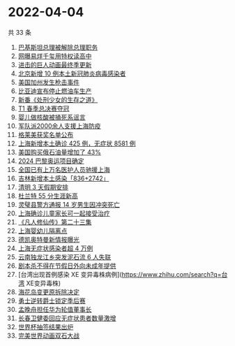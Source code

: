 # 2022-04-04

共 33 条

<!-- BEGIN -->
<!-- 最后更新时间 Mon Apr 04 2022 19:13:05 GMT+0800 (China Standard Time) -->

1. [巴基斯坦总理被解除总理职务](https://www.zhihu.com/search?q=巴基斯坦)
1. [网曝易烊千玺用特权读高中](https://www.zhihu.com/search?q=易烊千玺特权)
1. [进击的巨人动画最终季更新](https://www.zhihu.com/search?q=进击的巨人)
1. [北京新增 10 例本土新冠肺炎病毒感染者](https://www.zhihu.com/search?q=北京疫情)
1. [美国加州发生枪击事件](https://www.zhihu.com/search?q=加州枪击)
1. [比亚迪宣布停止燃油车生产](https://www.zhihu.com/search?q=比亚迪)
1. [新番《处刑少女的生存之道》](https://www.zhihu.com/search?q=处刑少女的生存之道)
1. [T1 春季总决赛夺冠](https://www.zhihu.com/search?q=t1)
1. [婴儿做核酸被捅死系谣言](https://www.zhihu.com/search?q=婴儿做核酸被捅死)
1. [军队派2000余人支援上海防疫](https://www.zhihu.com/search?q=军队驰援)
1. [格莱美获奖名单公布](https://www.zhihu.com/search?q=格莱美)
1. [上海新增本土确诊 425 例，无症状 8581 例](https://www.zhihu.com/search?q=上海新增)
1. [美国购买俄石油量增加了 43%](https://www.zhihu.com/search?q=美国购买俄石油量增加)
1. [2024 巴黎奥运项目确定](https://www.zhihu.com/search?q=巴黎奥运)
1. [全国已有上万名医护人员驰援上海](https://www.zhihu.com/search?q=驰援上海)
1. [吉林新增本土感染「836+2742」](https://www.zhihu.com/search?q=吉林新增)
1. [清明 3 天假期安排](https://www.zhihu.com/search?q=清明假期)
1. [杜兰特 55 分生涯新高](https://www.zhihu.com/search?q=杜兰特)
1. [灵璧县警方通报 14 岁男生因冲突死亡](https://www.zhihu.com/search?q=灵璧渔沟中学事件)
1. [上海确诊儿童家长可一起接受治疗](https://www.zhihu.com/search?q=儿童家长一起接受治疗)
1. [《凡人修仙传》第二十三集](https://www.zhihu.com/search?q=凡人修仙传)
1. [上海婴幼儿隔离点](https://www.zhihu.com/search?q=婴幼儿隔离点)
1. [德凯奥特曼新情报曝光](https://www.zhihu.com/search?q=德凯奥特曼)
1. [上海无症状感染者超 4 万例](https://www.zhihu.com/search?q=上海无症状患者)
1. [云南独龙江乡突发泥石流 6 人失联](https://www.zhihu.com/search?q=云南突发泥石流)
1. [剧本杀不得在节假日外向未成年提供](https://www.zhihu.com/search?q=剧本杀不得在节假日外向未成年提供)
1. [台湾出现首例感染 XE 变异毒株病例](https://www.zhihu.com/search?q=台湾 XE变异毒株)
1. [海花岛变更原拆除决定](https://www.zhihu.com/search?q=海花岛变更原拆除决定)
1. [勇士逆转爵士锁定季后赛](https://www.zhihu.com/search?q=勇士)
1. [孟晚舟担任华为轮值董事长](https://www.zhihu.com/search?q=孟晚舟担任华为轮值董事长)
1. [长春卫健委回应无症状患者数量激增](https://www.zhihu.com/search?q=长春卫健委回应)
1. [世界杯抽签结果出炉](https://www.zhihu.com/search?q=世界杯抽签)
1. [完美世界动画双石大战](https://www.zhihu.com/search?q=完美世界动画)

<!-- END -->
